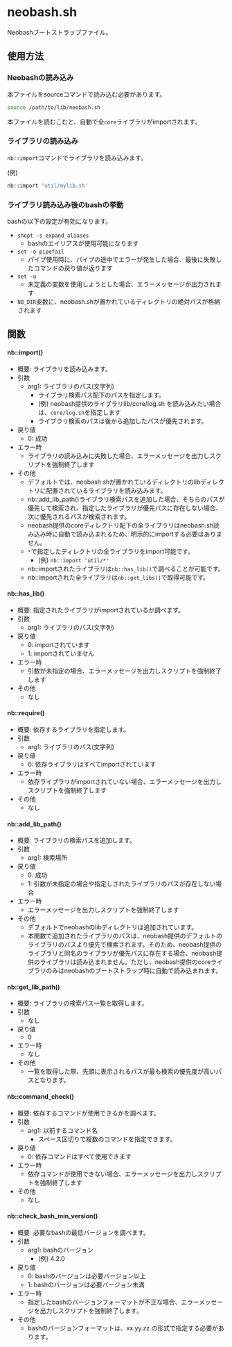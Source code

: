 # neobash.sh

Neobashブートストラップファイル。

## 使用方法

### Neobashの読み込み

本ファイルをsourceコマンドで読み込む必要があります。

```bash
source /path/to/lib/neobash.sh
```

本ファイルを読むこむと、自動で全``core``ライブラリがimportされます。

### ライブラリの読み込み

``nb::import``コマンドでライブラリを読み込みます。

(例)
```bash
nb::import 'util/mylib.sh'
```

### ライブラリ読み込み後のbashの挙動

bashの以下の設定が有効になります。

* ``shopt -s expand_aliases``
  * bashのエイリアスが使用可能になります
* ``set -o pipefail``
  * パイプ使用時に、パイプの途中でエラーが発生した場合、最後に失敗したコマンドの戻り値が返ります
* ``set -u``
  * 未定義の変数を使用しようとした場合、エラーメッセージが出力されます
* ``NB_DIR``変数に、neobash.shが置かれているディレクトリの絶対パスが格納されます

## 関数

#### nb::import()

* 概要: ライブラリを読み込みます。
* 引数
  * arg1: ライブラリのパス(文字列)
    * ライブラリ検索パス配下のパスを指定します。
    * (例) neobash提供のライブラリlib/core/log.sh を読み込みたい場合は、``core/log.sh``を指定します
    * ライブラリ検索のパスは後から追加したパスが優先されます。
* 戻り値
  * 0: 成功
* エラー時
  * ライブラリの読み込みに失敗した場合、エラーメッセージを出力しスクリプトを強制終了します
* その他
  * デフォルトでは、neobash.shが置かれているディレクトリのlibディレクトリに配置されているライブラリを読み込みます。
  * nb::add_lib_path()ライブラリ検索パスを追加した場合、そちらのパスが優先して検索され、指定したライブラリが優先パスに存在しない場合、次に優先されるパスが検索されます。
  * neobash提供のcoreディレクトリ配下の全ライブラリはneobash.sh読み込み時に自動で読み込まれるため、明示的にimportする必要はありません。
  * ``*``で指定したディレクトリの全ライブラリをimport可能です。
    * (例) ``nb::import 'util/*'``
  * nb::importされたライブラリは``nb::has_lib()``で調べることが可能です。
  * nb::importされた全ライブラリは``nb::get_libs()``で取得可能です。

#### nb::has_lib()

* 概要: 指定されたライブラリがimportされているか調べます。
* 引数
  * arg1: ライブラリのパス(文字列)
* 戻り値
  * 0: importされています
  * 1: importされていません
* エラー時
  * 引数が未指定の場合、エラーメッセージを出力しスクリプトを強制終了します
* その他
  * なし

#### nb::require()

* 概要: 依存するライブラリを指定します。
* 引数
  * arg1: ライブラリのパス(文字列)
* 戻り値
  * 0: 依存ライブラリはすべてimportされています
* エラー時
  * 依存ライブラリがimportされていない場合、エラーメッセージを出力しスクリプトを強制終了します
* その他
  * なし

#### nb::add_lib_path()
* 概要: ライブラリの検索パスを追加します。
* 引数
  * arg1: 検索場所
* 戻り値
  * 0: 成功
  * 1: 引数が未指定の場合や指定しされたライブラリのパスが存在しない場合
* エラー時
  * エラーメッセージを出力しスクリプトを強制終了します
* その他
  * デフォルトでneobashのlibディレクトリは追加されています。
  * 本関数で追加されたライブラリのパスは、neobash提供のデフォルトのライブラリのパスより優先で検索されます。そのため、neobash提供のライブラリと同名のライブラリが優先パスに存在する場合、neobash提供のライブラリは読み込まれません。ただし、neobash提供のcoreライブラリのみはneobashのブートストラップ時に自動で読み込まれます。

#### nb::get_lib_path()
* 概要: ライブラリの検索パス一覧を取得します。
* 引数
  * なし
* 戻り値
  * 0
* エラー時
  * なし
* その他
  * 一覧を取得した際、先頭に表示されるパスが最も検索の優先度が高いパスとなります。

#### nb::command_check()

* 概要: 依存するコマンドが使用できるかを調べます。
* 引数
  * arg1: 以前するコマンド名
    * スペース区切りで複数のコマンドを指定できます。
* 戻り値
  * 0: 依存コマンドはすべて使用できます
* エラー時
  * 依存コマンドが使用できない場合、エラーメッセージを出力しスクリプトを強制終了します
* その他
  * なし

#### nb::check_bash_min_version()

* 概要: 必要なbashの最低バージョンを調べます。
* 引数
  * arg1: bashのバージョン
    * (例) 4.2.0
* 戻り値
  * 0: bashのバージョンは必要バージョン以上
  * 1: bashのバージョンは必要バージョン未満
* エラー時
  * 指定したbashのバージョンフォーマットが不正な場合、エラーメッセージを出力しスクリプトを強制終了します。
* その他
  * bashのバージョンフォーマットは、xx.yy.zz の形式で指定する必要があります。
